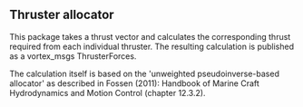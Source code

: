 ## Thruster allocator

This package takes a thrust vector and calculates the corresponding thrust required from each individual thruster. The resulting calculation is published as a vortex_msgs ThrusterForces.

The calculation itself is based on the 'unweighted pseudoinverse-based allocator' as described in Fossen (2011): Handbook of Marine Craft Hydrodynamics and Motion Control (chapter 12.3.2).